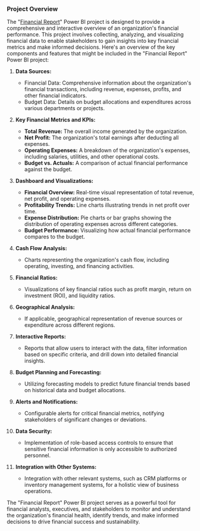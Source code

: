 ### Project Overview
The "[Financial Report](https://github.com/OLUJUWON-OMOTOBA/Project-7/blob/main/Finance%20Report.pbix)" Power BI project is designed to provide a comprehensive and interactive overview of an organization's financial performance. This project involves collecting, analyzing, and visualizing financial data to enable stakeholders to gain insights into key financial metrics and make informed decisions. Here's an overview of the key components and features that might be included in the "Financial Report" Power BI project:

1. **Data Sources:**
   - Financial Data: Comprehensive information about the organization's financial transactions, including revenue, expenses, profits, and other financial indicators.
   - Budget Data: Details on budget allocations and expenditures across various departments or projects.

2. **Key Financial Metrics and KPIs:**
   - **Total Revenue:** The overall income generated by the organization.
   - **Net Profit:** The organization's total earnings after deducting all expenses.
   - **Operating Expenses:** A breakdown of the organization's expenses, including salaries, utilities, and other operational costs.
   - **Budget vs. Actuals:** A comparison of actual financial performance against the budget.

3. **Dashboard and Visualizations:**
   - **Financial Overview:** Real-time visual representation of total revenue, net profit, and operating expenses.
   - **Profitability Trends:** Line charts illustrating trends in net profit over time.
   - **Expense Distribution:** Pie charts or bar graphs showing the distribution of operating expenses across different categories.
   - **Budget Performance:** Visualizing how actual financial performance compares to the budget.

4. **Cash Flow Analysis:**
   - Charts representing the organization's cash flow, including operating, investing, and financing activities.

5. **Financial Ratios:**
   - Visualizations of key financial ratios such as profit margin, return on investment (ROI), and liquidity ratios.

6. **Geographical Analysis:**
   - If applicable, geographical representation of revenue sources or expenditure across different regions.

7. **Interactive Reports:**
   - Reports that allow users to interact with the data, filter information based on specific criteria, and drill down into detailed financial insights.

8. **Budget Planning and Forecasting:**
   - Utilizing forecasting models to predict future financial trends based on historical data and budget allocations.

9. **Alerts and Notifications:**
   - Configurable alerts for critical financial metrics, notifying stakeholders of significant changes or deviations.

10. **Data Security:**
    - Implementation of role-based access controls to ensure that sensitive financial information is only accessible to authorized personnel.

11. **Integration with Other Systems:**
    - Integration with other relevant systems, such as CRM platforms or inventory management systems, for a holistic view of business operations.

The "Financial Report" Power BI project serves as a powerful tool for financial analysts, executives, and stakeholders to monitor and understand the organization's financial health, identify trends, and make informed decisions to drive financial success and sustainability.
